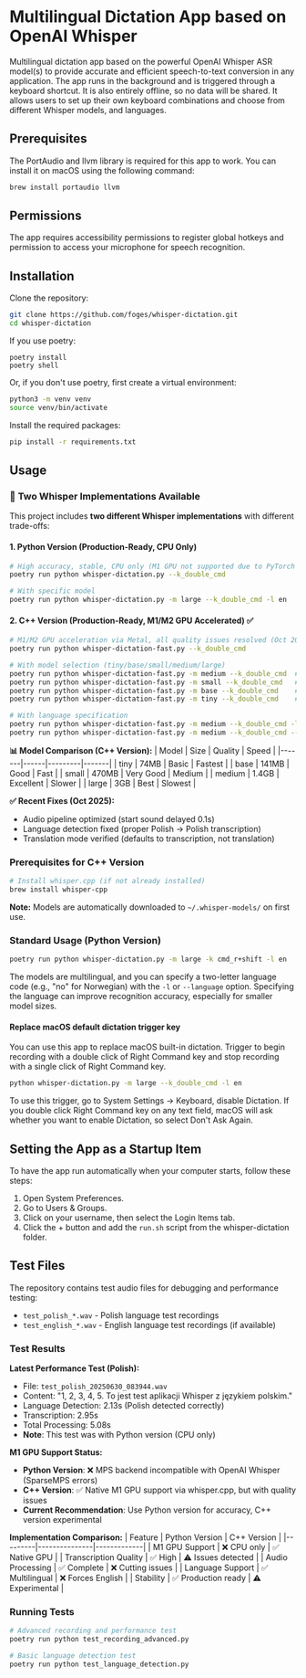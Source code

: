 # Multilingual Dictation App based on OpenAI Whisper
Multilingual dictation app based on the powerful OpenAI Whisper ASR model(s) to provide accurate and efficient speech-to-text conversion in any application. The app runs in the background and is triggered through a keyboard shortcut. It is also entirely offline, so no data will be shared. It allows users to set up their own keyboard combinations and choose from different Whisper models, and languages.

## Prerequisites
The PortAudio and llvm library is required for this app to work. You can install it on macOS using the following command:

```bash
brew install portaudio llvm
```

## Permissions
The app requires accessibility permissions to register global hotkeys and permission to access your microphone for speech recognition.

## Installation
Clone the repository:

```bash
git clone https://github.com/foges/whisper-dictation.git
cd whisper-dictation
```

If you use poetry:

```shell
poetry install
poetry shell
```

Or, if you don't use poetry, first create a virtual environment:

```bash
python3 -m venv venv
source venv/bin/activate
```

Install the required packages:

```bash
pip install -r requirements.txt
```

## Usage

### 🔄 **Two Whisper Implementations Available**

This project includes **two different Whisper implementations** with different trade-offs:

#### 1. **Python Version (Production-Ready, CPU Only)**
```bash
# High accuracy, stable, CPU only (M1 GPU not supported due to PyTorch MPS incompatibility)
poetry run python whisper-dictation.py --k_double_cmd

# With specific model
poetry run python whisper-dictation.py -m large --k_double_cmd -l en
```

#### 2. **C++ Version (Production-Ready, M1/M2 GPU Accelerated)** ✅
```bash
# M1/M2 GPU acceleration via Metal, all quality issues resolved (Oct 2025)
poetry run python whisper-dictation-fast.py --k_double_cmd

# With model selection (tiny/base/small/medium/large)
poetry run python whisper-dictation-fast.py -m medium --k_double_cmd  # Recommended
poetry run python whisper-dictation-fast.py -m small --k_double_cmd   # Balanced
poetry run python whisper-dictation-fast.py -m base --k_double_cmd    # Default
poetry run python whisper-dictation-fast.py -m tiny --k_double_cmd    # Fastest

# With language specification
poetry run python whisper-dictation-fast.py -m medium --k_double_cmd -l pl
poetry run python whisper-dictation-fast.py -m medium --k_double_cmd --allowed_languages en,pl
```

**📊 Model Comparison (C++ Version):**
| Model | Size | Quality | Speed |
|-------|------|---------|-------|
| tiny | 74MB | Basic | Fastest |
| base | 141MB | Good | Fast |
| small | 470MB | Very Good | Medium |
| medium | 1.4GB | Excellent | Slower |
| large | 3GB | Best | Slowest |

**✅ Recent Fixes (Oct 2025):**
- Audio pipeline optimized (start sound delayed 0.1s)
- Language detection fixed (proper Polish → Polish transcription)
- Translation mode verified (defaults to transcription, not translation)

### **Prerequisites for C++ Version**
```bash
# Install whisper.cpp (if not already installed)
brew install whisper-cpp
```

**Note:** Models are automatically downloaded to `~/.whisper-models/` on first use.

### **Standard Usage (Python Version)**
```bash
poetry run python whisper-dictation.py -m large -k cmd_r+shift -l en
```

The models are multilingual, and you can specify a two-letter language code (e.g., "no" for Norwegian) with the `-l` or `--language` option. Specifying the language can improve recognition accuracy, especially for smaller model sizes.

#### Replace macOS default dictation trigger key
You can use this app to replace macOS built-in dictation. Trigger to begin recording with a double click of Right Command key and stop recording with a single click of Right Command key.
```bash
python whisper-dictation.py -m large --k_double_cmd -l en
```
To use this trigger, go to System Settings -> Keyboard, disable Dictation. If you double click Right Command key on any text field, macOS will ask whether you want to enable Dictation, so select Don't Ask Again.

## Setting the App as a Startup Item
To have the app run automatically when your computer starts, follow these steps:

 1. Open System Preferences.
 2. Go to Users & Groups.
 3. Click on your username, then select the Login Items tab.
 4. Click the + button and add the `run.sh` script from the whisper-dictation folder.

## Test Files

The repository contains test audio files for debugging and performance testing:

- `test_polish_*.wav` - Polish language test recordings
- `test_english_*.wav` - English language test recordings (if available)

### Test Results

**Latest Performance Test (Polish):**
- File: `test_polish_20250630_083944.wav`
- Content: "1, 2, 3, 4, 5. To jest test aplikacji Whisper z językiem polskim."
- Language Detection: 2.13s (Polish detected correctly)
- Transcription: 2.95s
- Total Processing: 5.08s
- **Note**: This test was with Python version (CPU only)

**M1 GPU Support Status:**
- **Python Version**: ❌ MPS backend incompatible with OpenAI Whisper (SparseMPS errors)
- **C++ Version**: ✅ Native M1 GPU support via whisper.cpp, but with quality issues
- **Current Recommendation**: Use Python version for accuracy, C++ version experimental

**Implementation Comparison:**
| Feature | Python Version | C++ Version |
|---------|---------------|-------------|
| M1 GPU Support | ❌ CPU only | ✅ Native GPU |
| Transcription Quality | ✅ High | ⚠️ Issues detected |
| Audio Processing | ✅ Complete | ❌ Cutting issues |
| Language Support | ✅ Multilingual | ❌ Forces English |
| Stability | ✅ Production ready | ⚠️ Experimental |

### Running Tests

```bash
# Advanced recording and performance test
poetry run python test_recording_advanced.py

# Basic language detection test
poetry run python test_language_detection.py
```
